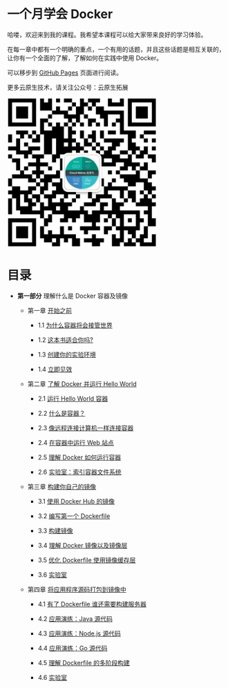 # 一个月学会 Docker

哈喽，欢迎来到我的课程。我希望本课程可以给大家带来良好的学习体验。

在每一章中都有一个明确的重点，一个有用的话题，并且这些话题是相互关联的，让你有一个全面的了解，了解如何在实践中使用 Docker。

可以移步到 [GitHub Pages](https://yyong-brs.github.io/learn-docker/) 页面进行阅读。

更多云原生技术，请关注公众号：云原生拓展

![公众号](./gongzh.png)

# 目录

- **第一部分** 理解什么是 Docker 容器及镜像

  - 第一章 [开始之前](./chapter1.md)

    - 1.1 [为什么容器将会接管世界](./chapter1.md#11-为什么容器将会接管世界)

    - 1.2 [这本书适合你吗?](./chapter1.md#12-这本书适合你吗)

    - 1.3 [创建你的实验环境](./chapter1.md#13-创建你的实验环境)

    - 1.4 [立即见效](./chapter1.md#14-立即见效)
  
  - 第二章 [了解 Docker 并运行 Hello World](./chapter2.md)

    - 2.1 [运行 Hello World 容器](./chapter2.md#21-运行-hello-world-容器)

    - 2.2 [什么是容器？](./chapter2.md#22-什么是容器)

    - 2.3 [像远程连接计算机一样连接容器](./chapter2.md#23-像远程连接计算机一样连接容器)

    - 2.4 [在容器中运行 Web 站点](./chapter2.md#24-在容器中运行-web-站点)

    - 2.5 [理解 Docker 如何运行容器](./chapter2.md#25-理解-docker-如何运行容器)

    - 2.6 [实验室：索引容器文件系统](./chapter2.md#26-实验室索引容器文件系统)

  - 第三章 [构建你自己的镜像](./chapter3.md)

    - 3.1 [使用 Docker Hub 的镜像](./chapter3.md#31-使用-docker-hub-的镜像)

    - 3.2 [编写第一个 Dockerfile](./chapter3.md#32-编写第一个-dockerfile)

    - 3.3 [构建镜像](./chapter3.md#33-构建镜像)

    - 3.4 [理解 Docker 镜像以及镜像层](./chapter3.md#34-理解-docker-镜像以及镜像层)

    - 3.5 [优化 Dockerfile 使用镜像缓存层](./chapter3.md#35-优化-dockerfile-使用镜像缓存层)

    - 3.6 [实验室](./chapter3.md#36-实验室)

  - 第四章 [将应用程序源码打包到镜像中](./chapter4.md)

    - 4.1 [有了 Dockerfile 谁还需要构建服务器](./chapter4.md#41-有了-dockerfile-谁还需要构建服务器)

    - 4.2 [应用演练：Java 源代码](./chapter4.md#42-应用演练：java-源代码)

    - 4.3 [应用演练：Node.js 源代码](./chapter4.md#43-应用演练：node.js-源代码)

    - 4.4 [应用演练：Go 源代码](./chapter4.md#44-应用演练：go-源代码)

    - 4.5 [理解 Dockerfile 的多阶段构建](./chapter4.md#45-理解-dockerfile-的多阶段构建)

    - 4.6 [实验室](./chapter4.md#46-实验室)    